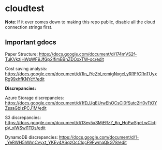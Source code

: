 # cloudtest

**Note**: If it ever comes down to making this repo public, disable all the cloud connection strings first. 

## Important gdocs

Paper Structure: https://docs.google.com/document/d/174mVS2f-TuKVkzjHWpWF9JfGp2lfimBBnZDOxxTW-oc/edit

Cost saving analysis: https://docs.google.com/document/d/1In_lYeZbLrcmigNxgcLyRRFfGRnTUyxRg99xhfKNYcY/edit

**Discrepancies:**

Azure Storage discrepancies: https://docs.google.com/document/d/1fD_UqEUrwEhOCsCi0fSutc2H0vTtOYZssaGbIzPCJ1M/edit

S3 discrepancies: https://docs.google.com/document/d/13ey5x3MjERzZ_6q_HoPwSgeLwClctjpV_xlWSwI1TDs/edit

DynamoDB discrepancies: https://docs.google.com/document/d/1-_YeRWH5hWmCvyxt_YKEv4ASqzOcClgcF9FwmaQkG78/edit
